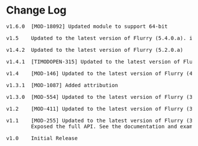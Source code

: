 # Change Log
<pre>
v1.6.0 	[MOD-18092] Updated module to support 64-bit

v1.5	Updated to the latest version of Flurry (5.4.0.a). iOS8 Support.

v1.4.2	Updated to the latest version of Flurry (5.2.0.a)

v1.4.1	[TIMODOPEN-315] Updated to the latest version of Flurry (5.0.0.a)

v1.4	[MOD-146] Updated to the latest version of Flurry (4.4.0)

v1.3.1	[MOD-1087] Added attribution

v1.3.0	[MOD-554] Updated to the latest version of Flurry (3.1.0) removing UDID support

v1.2	[MOD-411] Updated to the latest version of Flurry (3.0.7)

v1.1	[MOD-255] Updated to the latest version of Flurry (3.0.0)
		Exposed the full API. See the documentation and example for more information.

v1.0	Initial Release
